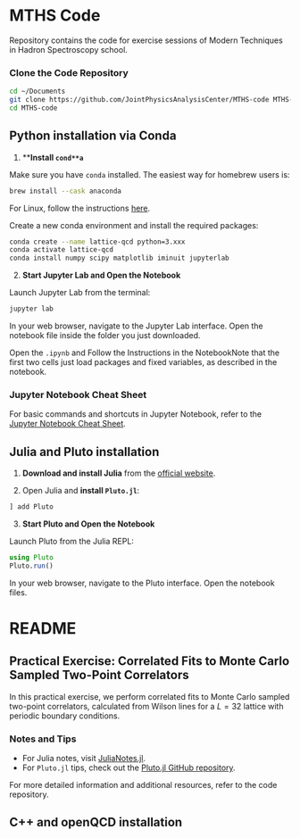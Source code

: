 # MTHS Code

Repository contains the code for exercise sessions of Modern Techniques in Hadron Spectroscopy school.

### Clone the Code Repository 

```bash
cd ~/Documents
git clone https://github.com/JointPhysicsAnalysisCenter/MTHS-code MTHS-code
cd MTHS-code
```

## Python installation via Conda

1. ****Install `cond**a`**

Make sure you have `conda` installed. The easiest way for homebrew users is:
```bash
brew install --cask anaconda
```
For Linux, follow the instructions [here](https://docs.conda.io/projects/conda/en/latest/user-guide/install/linux.html).

Create a new conda environment and install the required packages:
```bash
conda create --name lattice-qcd python=3.xxx
conda activate lattice-qcd
conda install numpy scipy matplotlib iminuit jupyterlab
```

2. **Start Jupyter Lab and Open the Notebook**

Launch Jupyter Lab from the terminal:
```bash
jupyter lab
```
In your web browser, navigate to the Jupyter Lab interface. Open the notebook file inside the folder you just downloaded.

Open the `.ipynb` and Follow the Instructions in the NotebookNote that the first two cells just load packages and fixed variables, as described in the notebook.

### Jupyter Notebook Cheat Sheet

For basic commands and shortcuts in Jupyter Notebook, refer to the [Jupyter Notebook Cheat Sheet](https://jupyter-notebook.readthedocs.io/en/stable/notebook.html).



## Julia and Pluto installation

1. **Download and install Julia** from the [official website](https://julialang.org/downloads/).

2. Open Julia and **install `Pluto.jl`**:

```julia
] add Pluto
```

3. **Start Pluto and Open the Notebook**

Launch Pluto from the Julia REPL:
```julia
using Pluto
Pluto.run()
```
In your web browser, navigate to the Pluto interface.
Open the notebook files.


# README

## Practical Exercise: Correlated Fits to Monte Carlo Sampled Two-Point Correlators

In this practical exercise, we perform correlated fits to Monte Carlo sampled two-point correlators, calculated from Wilson lines for a $L=32$ lattice with periodic boundary conditions.

### Notes and Tips

- For Julia notes, visit [JuliaNotes.jl](https://m3g.github.io/JuliaNotes.jl/stable/).
- For `Pluto.jl` tips, check out the [Pluto.jl GitHub repository](https://github.com/fonsp/Pluto.jl?ref=juliafordatascience.com).


For more detailed information and additional resources, refer to the code repository.

## C++ and openQCD installation




